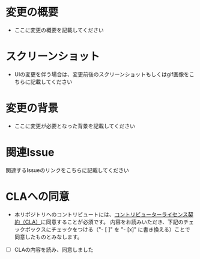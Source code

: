 # 変更の概要
- ここに変更の概要を記載してください

# スクリーンショット
- UIの変更を伴う場合は、変更前後のスクリーンショットもしくはgif画像をこちらに記載してください

# 変更の背景
- ここに変更が必要となった背景を記載してください

# 関連Issue
関連するIssueのリンクをこちらに記載してください

# CLAへの同意
- 本リポジトリへのコントリビュートには、[コントリビューターライセンス契約（CLA）](https://github.com/team-mirai/random/blob/main/CLA.md)に同意することが必須です。
内容をお読みいただき、下記のチェックボックスにチェックをつける（"- [ ]" を "- [x]" に書き換える）ことで同意したものとみなします。

- [ ] CLAの内容を読み、同意しました
